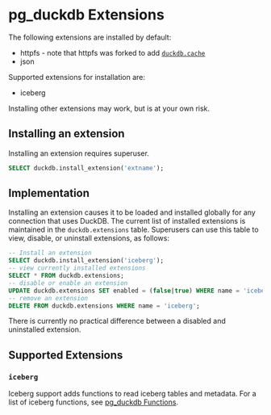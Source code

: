 # pg_duckdb Extensions

The following extensions are installed by default:

* httpfs - note that httpfs was forked to add [`duckdb.cache`](functions.md#cache)
* json

Supported extensions for installation are:

* iceberg

Installing other extensions may work, but is at your own risk.

## Installing an extension

Installing an extension requires superuser.

```sql
SELECT duckdb.install_extension('extname');
```

## Implementation

Installing an extension causes it to be loaded and installed globally for any connection that uses DuckDB. The current list of installed extensions is maintained in the `duckdb.extensions` table. Superusers can use this table to view, disable, or uninstall extensions, as follows:

```sql
-- Install an extension
SELECT duckdb.install_extension('iceberg');
-- view currently installed extensions
SELECT * FROM duckdb.extensions;
-- disable or enable an extension
UPDATE duckdb.extensions SET enabled = (false|true) WHERE name = 'iceberg';
-- remove an extension
DELETE FROM duckdb.extensions WHERE name = 'iceberg';
```

There is currently no practical difference between a disabled and uninstalled extension.

## Supported Extensions

### `iceberg`

Iceberg support adds functions to read iceberg tables and metadata. For a list of iceberg functions, see [pg_duckdb Functions](functions.md).
